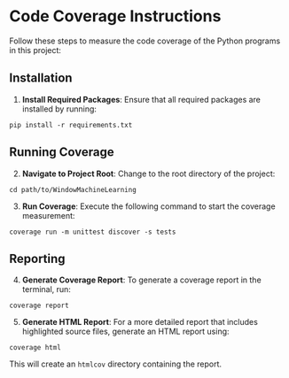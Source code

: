 # Code Coverage Instructions

Follow these steps to measure the code coverage of the Python programs in this project:


## Installation

1. **Install Required Packages**:
   Ensure that all required packages are installed by running:


```shell
pip install -r requirements.txt
```


## Running Coverage

2. **Navigate to Project Root**:
Change to the root directory of the project:

```shell
cd path/to/WindowMachineLearning
```


3. **Run Coverage**:
Execute the following command to start the coverage measurement:
```shell
coverage run -m unittest discover -s tests
```


## Reporting

4. **Generate Coverage Report**:
To generate a coverage report in the terminal, run:

```shell
coverage report
```


5. **Generate HTML Report**:
For a more detailed report that includes highlighted source files, generate an HTML report using:

```shell
coverage html
```

This will create an `htmlcov` directory containing the report.
